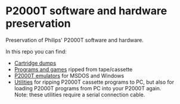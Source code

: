 # P2000T software and hardware preservation

Preservation of Philips' P2000T software and hardware.

In this repo you can find:

* [Cartridge dumps](/cartridges/)
* [Programs and games](/tapes/) ripped from tape/cassette
* [P2000T emulators](/emulators/) for MSDOS and Windows
* [Utilities](/utilities/) for ripping P2000T cassette programs to PC, but also for loading P2000T programs from PC into your P2000T again. \
Note: these utilities require a serial connection cable.